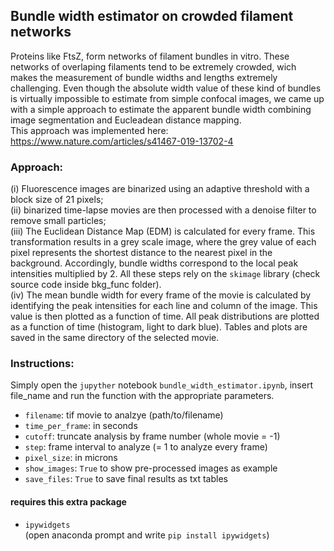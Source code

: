 ## Bundle width estimator on crowded filament networks

Proteins like FtsZ, form networks of filament bundles in vitro. These networks of overlaping filaments tend to be extremely crowded, wich makes the measurement of bundle widths and lengths extremely challenging. Even though the absolute width value of these kind of bundles is virtually impossible to estimate from simple confocal images, we came up with a simple approach to estimate the apparent bundle width combining image segmentation and Eucleadean distance mapping. <br>
This approach was implemented here:
https://www.nature.com/articles/s41467-019-13702-4 <br>

### Approach: <br>
(i) Fluorescence images are binarized using an adaptive threshold with a block size of 21 pixels; <br>
(ii) binarized time-lapse movies are then processed with a denoise filter to remove small particles; <br>
(iii) The Euclidean Distance Map (EDM) is calculated for every frame. This transformation results in a grey scale image, where the grey value of each pixel represents the shortest distance to the nearest pixel in the background. Accordingly, bundle widths correspond to the local peak intensities multiplied by 2. All these steps rely on the `skimage` library (check source code inside bkg_func folder). <br>
(iv) The mean bundle width for every frame of the movie is calculated by identifying the peak intensities for each line and column of the image. This value is then plotted as a function of time. All peak distributions are plotted as a function of time (histogram, light to dark blue). Tables and plots are saved in the same directory of the selected movie. <br>

### Instructions: <br>
Simply open the `jupyther` notebook `bundle_width_estimator.ipynb`, insert file_name and run the function with the appropriate parameters.

- `filename`: tif movie to analzye (path/to/filename)
- `time_per_frame`: in seconds
- `cutoff`: truncate analysis by frame number (whole movie = -1)
- `step`: frame interval to analyze (= 1 to analyze every frame)
- `pixel_size`: in microns
- `show_images`: `True` to show pre-processed images as example
- `save_files`: `True` to save final results as txt tables

#### requires this extra package
- `ipywidgets` <br>
(open anaconda prompt and write `pip install ipywidgets`)
